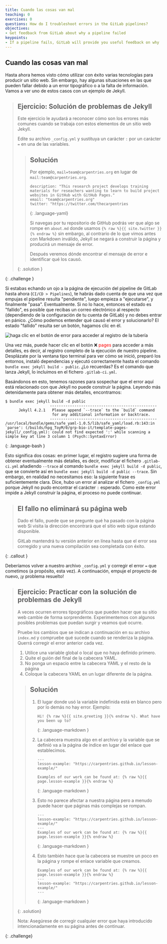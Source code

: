 ```yaml
---
title: Cuando las cosas van mal
teaching: 0
exercises: 0
questions: How do I troubleshoot errors in the GitLab pipelines?
objectives:
- Get feedback from GitLab about why a pipeline failed
keypoints:
- If a pipeline fails, GitLab will provide you useful feedback on why
---
```




## Cuando las cosas van mal

Hasta ahora hemos visto cómo utilizar con éxito varias tecnologías para producir un
sitio web. Sin embargo, hay algunas situaciones en las que pueden fallar debido a un
error tipográfico o a la falta de información. Vamos a ver uno de estos casos con un
ejemplo de Jekyll.

> ## Ejercicio: Solución de problemas de Jekyll
>
> Este ejercicio le ayudará a reconocer cómo son los errores más comunes cuando se
> trabaja con estos elementos de un sitio web Jekyll.
>
> Edite su archivo `_config.yml` y sustituya un carácter `:` por un carácter `=` en una
> de las variables.
>
> > ## Solución
> >
> > Por ejemplo, `mail=team@carpentries.org` en lugar de `mail:team@carpentries.org`.
> > ~~~
> > description: "This research project develops training materials for reseachers wanting to learn to build project
> > websites in GitHub with GitHub Pages."
> > email: "team@carpentries.org"
> > twitter: "https://twitter.com/thecarpentries
> > ~~~
> > {: .language-yaml}
> >
> >
> > Si navegas por tu repositorio de GitHub podrás ver que algo se rompe en `about.md`
> > donde usamos `{% raw %}{{ site.twitter }}{% endraw %}` sin embargo, al contrario de
> > lo que vimos antes con Markdown inválido, Jekyll se negará a construir la página y
> > producirá un mensaje de error.
> >
> > Después veremos dónde encontrar el mensaje de error e identificar qué los causó.
> >
> {: .solution }
>
{: .challenge }

Si estabas echando un ojo a la página de ejecución del pipeline de GitLab hasta ahora
(`CI/CD > Pipelines`), te habrás dado cuenta de que una vez que empujas el pipeline
resulta "pendiente", luego empieza a "ejecutarse", y finalmente "pasa". Eventualmente.
Si no lo hace, entonces el estado es "fallido", es posible que recibas un correo
electrónico al respecto (dependiendo de la configuración de tu cuenta de GitLab) y no
debes entrar en pánico. ¿Cómo podemos entender qué causó el error y solucionarlo? El
estado "fallido" resulta ser un botón, hagamos clic en él.

![haga clic en el botón de error para acceder al registro de la tubería](../fig/gitlab-error.png)

Una vez más, puede hacer clic en el botón ❌ <span style="color:red">pages</span> para
acceder a más detalles, es decir, al registro completo de la ejecución de nuestro
pipeline. Desplázate por la ventana tipo terminal para ver cómo se inició, preparó los
entornos, instaló dependencias y ejecutó correctamente hasta el comando `bundle exec
jekyll build - public`. ¿Lo recuerdas? Es el comando que lanza Jekyll, lo incluimos en
el fichero `.gitlab-ci.yml`.

Basándonos en esto, tenemos razones para sospechar que el error aquí está relacionado
con que Jekyll no puede construir la página. Leyendo más detenidamente para obtener más
detalles, encontramos:

~~~
$ bundle exec jekyll build -d public
                    ------------------------------------------------
      Jekyll 4.2.1   Please append `--trace` to the `build` command
                     for any additional information or backtrace.
                    ------------------------------------------------
/usr/local/bundle/gems/safe_yaml-1.0.5/lib/safe_yaml/load.rb:143:in `parse': (/builds/hpg_ToyM/0/grp-bio-it/template-pages-jekyll/_config.yml): could not find expected ':' while scanning a simple key at line 3 column 1 (Psych::SyntaxError)
~~~
>
{: .language-bash }

Esto significa dos cosas: en primer lugar, el registro sugiere una forma de obtener
eventualmente más detalles, es decir, modificar el fichero `.gitlab-ci.yml` añadiendo
`--trace` al comando `bundle exec jekyll build -d public`, que se convierte así en
`bundle exec jekyll build -d public --trace`. Sin embargo, en realidad no necesitamos
eso: la siguiente frase es suficientemente clara. Dice, hubo un error al analizar el
fichero `_config.yml` porque Jekyll no pudo encontrar el carácter `:` esperado. Como
este error impide a Jekyll construir la página, el proceso no puede continuar.

> ## El fallo no eliminará su página web
>
> Dado el fallo, puede que se pregunte qué ha pasado con la página web Si visita la
> dirección encontrará que el sitio web sigue estando disponible.
>
> GitLab mantendrá tu versión anterior en línea hasta que el error sea corregido y una
> nueva compilación sea completada con éxito.
>
{: .callout }

Deberíamos volver a nuestro archivo `_config.yml` y corregir el error `=` que cometimos
(a propósito, esta vez). A continuación, empuje el proyecto de nuevo, ¡y problema
resuelto!

> ## Ejercicio: Practicar con la solución de problemas de Jekyll
>
> A veces ocurren errores tipográficos que pueden hacer que su sitio web cambie de forma
> sorprendente. Experimentemos con algunos posibles problemas que puedan surgir y veamos
> qué ocurre.
>
> Pruebe los cambios que se indican a continuación en su archivo `index.md` y compruebe
> qué sucede cuando se renderiza la página. Querrá corregir el error anterior cada vez.
> 1. Utilice una variable global o local que no haya definido primero.
> 2. Quite el guión del final de la cabecera YAML.
> 3. No ponga un espacio entre la cabecera YAML y el resto de la página
> 4. Coloque la cabecera YAML en un lugar diferente de la página.
>
> > ## Solución
> >
> > 1. El lugar donde usó la variable indefinida está en blanco pero por lo demás no hay
> >    error. Ejemplo:
> >
> >    ~~~
> >    Hi! {% raw %}{{ site.greeting }}{% endraw %}. What have you been up to?
> >    ~~~
> >    {: .language-markdown }
> >
> >
> > 2. La cabecera muestra algo en el archivo y la variable que se definió va a la
> >    página de índice en lugar del enlace que establecimos.
> >
> >    ~~~
> >    ---
> >    lesson-example: "https://carpentries.github.io/lesson-example/"
> >
> >    Examples of our work can be found at: {% raw %}{{ page.lesson-example }}{% endraw %}
> >    ~~~
> >    {: .language-markdown }
> >
> >
> > 3. Esto no parece afectar a nuestra página pero a menudo puede hacer que páginas más
> >    complejas se rompan.
> >
> >    ~~~
> >    ---
> >    lesson-example: "https://carpentries.github.io/lesson-example/"
> >    ---
> >    Examples of our work can be found at: {% raw %}{{ page.lesson-example }}{% endraw %}
> >    ~~~
> >    {: .language-markdown }
> >
> >
> > 4. Esto también hace que la cabecera se muestre un poco en la página y rompe el
> >    enlace variable que creamos.
> >
> >    ~~~
> >    Examples of our work can be found at: {% raw %}{{ page.lesson-example }}{% endraw %}
> >    ---
> >    lesson-example: "https://carpentries.github.io/lesson-example/"
> >    ---
> >    ~~~
> >    {: .language-markdown }
> >
> {: .solution}
>
> Nota: Asegúrese de corregir cualquier error que haya introducido intencionadamente en
> su página antes de continuar.
>
{: .challenge}


